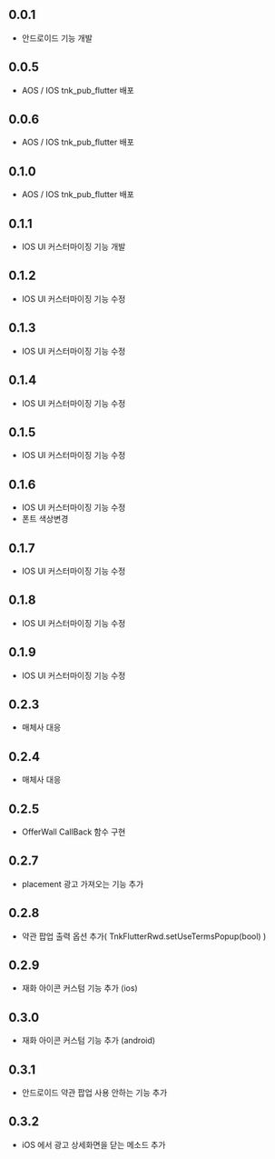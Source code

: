 ## 0.0.1
* 안드로이드 기능 개발
## 0.0.5
* AOS / IOS tnk_pub_flutter 배포
## 0.0.6
* AOS / IOS tnk_pub_flutter 배포
## 0.1.0
* AOS / IOS tnk_pub_flutter 배포
## 0.1.1
* IOS UI 커스터마이징 기능 개발
## 0.1.2
* IOS UI 커스터마이징 기능 수정
## 0.1.3
* IOS UI 커스터마이징 기능 수정
## 0.1.4
* IOS UI 커스터마이징 기능 수정
## 0.1.5
* IOS UI 커스터마이징 기능 수정
## 0.1.6
* IOS UI 커스터마이징 기능 수정
* 폰트 색상변경 
## 0.1.7
* IOS UI 커스터마이징 기능 수정
## 0.1.8
* IOS UI 커스터마이징 기능 수정
## 0.1.9
* IOS UI 커스터마이징 기능 수정
## 0.2.3
* 매체사 대응
## 0.2.4
* 매체사 대응
## 0.2.5
* OfferWall CallBack 함수 구현
## 0.2.7
* placement 광고 가져오는 기능 추가
## 0.2.8
* 약관 팝업 출력 옵션 추가( TnkFlutterRwd.setUseTermsPopup(bool) )
## 0.2.9
* 재화 아이콘 커스텀 기능 추가 (ios)
## 0.3.0
* 재화 아이콘 커스텀 기능 추가 (android)
## 0.3.1
* 안드로이드 약관 팝업 사용 안하는 기능 추가
## 0.3.2
* iOS 에서 광고 상세화면을 닫는 메소드 추가
